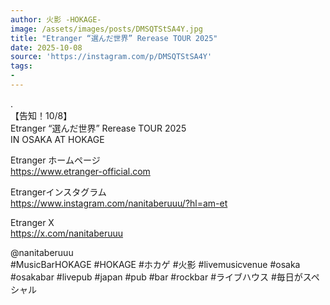 ```yaml
---
author: 火影 -HOKAGE-
image: /assets/images/posts/DMSQTStSA4Y.jpg
title: "Etranger “選んだ世界” Rerease TOUR 2025"
date: 2025-10-08
source: 'https://instagram.com/p/DMSQTStSA4Y'
tags:
- 
---
```

.<br>
【告知！10/8】<br>
Etranger “選んだ世界” Rerease TOUR 2025<br>
IN OSAKA AT HOKAGE

Etranger ホームページ<br>
https://www.etranger-official.com

Etrangerインスタグラム<br>
https://www.instagram.com/nanitaberuuu/?hl=am-et

Etranger X<br>
https://x.com/nanitaberuuu

@nanitaberuuu <br>
#MusicBarHOKAGE #HOKAGE #ホカゲ #火影 #livemusicvenue #osaka #osakabar #livepub #japan #pub #bar #rockbar #ライブハウス #毎日がスペシャル